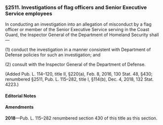### §2511. Investigations of flag officers and Senior Executive Service employees ###

In conducting an investigation into an allegation of misconduct by a flag officer or member of the Senior Executive Service serving in the Coast Guard, the Inspector General of the Department of Homeland Security shall—

(1) conduct the investigation in a manner consistent with Department of Defense policies for such an investigation; and

(2) consult with the Inspector General of the Department of Defense.

(Added Pub. L. 114–120, title II, §220(a), Feb. 8, 2016, 130 Stat. 48, §430; renumbered §2511, Pub. L. 115–282, title I, §114(b), Dec. 4, 2018, 132 Stat. 4223.)

#### **Editorial Notes** ####

#### Amendments ####

**2018**—Pub. L. 115–282 renumbered section 430 of this title as this section.